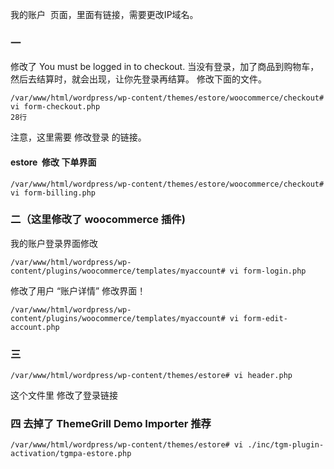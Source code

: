 我的账户  页面，里面有链接，需要更改IP域名。

### 一
修改了 You must be logged in to checkout.
当没有登录，加了商品到购物车，然后去结算时，就会出现，让你先登录再结算。 修改下面的文件。
```
/var/www/html/wordpress/wp-content/themes/estore/woocommerce/checkout# vi form-checkout.php 
28行
```
注意，这里需要 修改登录 的链接。 

#### estore  修改 下单界面
```
/var/www/html/wordpress/wp-content/themes/estore/woocommerce/checkout#  vi form-billing.php 
```



### 二（这里修改了 woocommerce 插件)
我的账户登录界面修改
```
/var/www/html/wordpress/wp-content/plugins/woocommerce/templates/myaccount# vi form-login.php
```
修改了用户 “账户详情” 修改界面！
```
/var/www/html/wordpress/wp-content/plugins/woocommerce/templates/myaccount# vi form-edit-account.php
```

### 三
```
/var/www/html/wordpress/wp-content/themes/estore# vi header.php
```
这个文件里 修改了登录链接

### 四 去掉了 ThemeGrill Demo Importer 推荐

```
/var/www/html/wordpress/wp-content/themes/estore# vi ./inc/tgm-plugin-activation/tgmpa-estore.php
```
